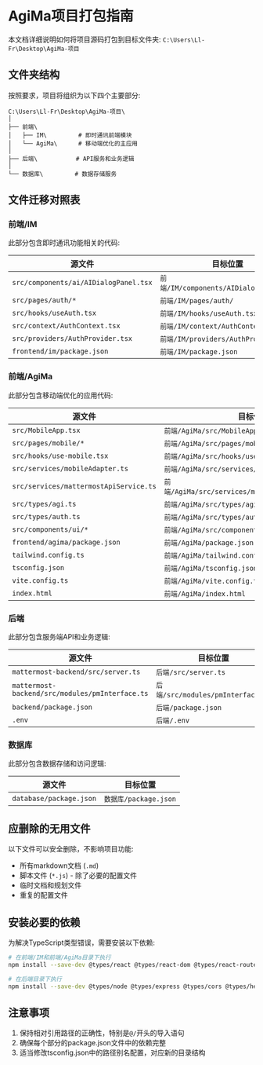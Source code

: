 # AgiMa项目打包指南

本文档详细说明如何将项目源码打包到目标文件夹: `C:\Users\Ll-Fr\Desktop\AgiMa-项目`

## 文件夹结构

按照要求，项目将组织为以下四个主要部分:

```
C:\Users\Ll-Fr\Desktop\AgiMa-项目\
│
├── 前端\
│   ├── IM\         # 即时通讯前端模块
│   └── AgiMa\      # 移动端优化的主应用
│
├── 后端\           # API服务和业务逻辑
│
└── 数据库\         # 数据存储服务
```

## 文件迁移对照表

### 前端/IM

此部分包含即时通讯功能相关的代码:

源文件 | 目标位置
------ | -------
`src/components/ai/AIDialogPanel.tsx` | `前端/IM/components/AIDialogPanel.tsx`
`src/pages/auth/*` | `前端/IM/pages/auth/`
`src/hooks/useAuth.tsx` | `前端/IM/hooks/useAuth.tsx`
`src/context/AuthContext.tsx` | `前端/IM/context/AuthContext.tsx`
`src/providers/AuthProvider.tsx` | `前端/IM/providers/AuthProvider.tsx`
`frontend/im/package.json` | `前端/IM/package.json`

### 前端/AgiMa

此部分包含移动端优化的应用代码:

源文件 | 目标位置
------ | -------
`src/MobileApp.tsx` | `前端/AgiMa/src/MobileApp.tsx`
`src/pages/mobile/*` | `前端/AgiMa/src/pages/mobile/`
`src/hooks/use-mobile.tsx` | `前端/AgiMa/src/hooks/use-mobile.tsx`
`src/services/mobileAdapter.ts` | `前端/AgiMa/src/services/mobileAdapter.ts`
`src/services/mattermostApiService.ts` | `前端/AgiMa/src/services/mattermostApiService.ts`
`src/types/agi.ts` | `前端/AgiMa/src/types/agi.ts`
`src/types/auth.ts` | `前端/AgiMa/src/types/auth.ts`
`src/components/ui/*` | `前端/AgiMa/src/components/ui/`
`frontend/agima/package.json` | `前端/AgiMa/package.json`
`tailwind.config.ts` | `前端/AgiMa/tailwind.config.ts`
`tsconfig.json` | `前端/AgiMa/tsconfig.json`
`vite.config.ts` | `前端/AgiMa/vite.config.ts`
`index.html` | `前端/AgiMa/index.html`

### 后端

此部分包含服务端API和业务逻辑:

源文件 | 目标位置
------ | -------
`mattermost-backend/src/server.ts` | `后端/src/server.ts`
`mattermost-backend/src/modules/pmInterface.ts` | `后端/src/modules/pmInterface.ts`
`backend/package.json` | `后端/package.json`
`.env` | `后端/.env`

### 数据库

此部分包含数据存储和访问逻辑:

源文件 | 目标位置
------ | -------
`database/package.json` | `数据库/package.json`

## 应删除的无用文件

以下文件可以安全删除，不影响项目功能:

- 所有markdown文档 (`.md`)
- 脚本文件 (`*.js`) - 除了必要的配置文件
- 临时文档和规划文件
- 重复的配置文件

## 安装必要的依赖

为解决TypeScript类型错误，需要安装以下依赖:

```bash
# 在前端/IM和前端/AgiMa目录下执行
npm install --save-dev @types/react @types/react-dom @types/react-router-dom

# 在后端目录下执行
npm install --save-dev @types/node @types/express @types/cors @types/helmet @types/compression @types/body-parser @types/morgan @types/socket.io
```

## 注意事项

1. 保持相对引用路径的正确性，特别是`@/`开头的导入语句
2. 确保每个部分的package.json文件中的依赖完整
3. 适当修改tsconfig.json中的路径别名配置，对应新的目录结构